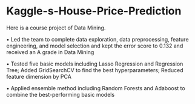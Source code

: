 # Kaggle-s-House-Price-Prediction

Here is a course project of Data Mining.

• Led the team to complete data exploration, data preprocessing, feature engineering, and model selection and kept 
the error score to 0.132 and received an A grade in Data Mining

• Tested five basic models including Lasso Regression and Regression Tree; Added GridSearchCV to find the best 
hyperparameters; Reduced feature dimension by PCA

• Applied ensemble method including Random Forests and Adaboost to combine the best-performing basic models
